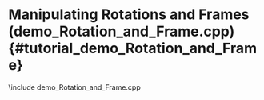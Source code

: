 Manipulating Rotations and Frames (demo_Rotation_and_Frame.cpp) {#tutorial_demo_Rotation_and_Frame}
==========================

\include demo_Rotation_and_Frame.cpp

